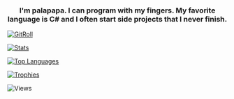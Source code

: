 <h3 align="center">I'm palapapa. I can program with my fingers. My favorite language is C# and I often start side projects that I never finish.</h3>

[![GitRoll](https://gitroll.io/api/badges/profiles/v1/ug6IT5wx6CLTpAtX0B0J29kCw3A13?theme=dark)](https://gitroll.io/profile/ug6IT5wx6CLTpAtX0B0J29kCw3A13)

[![Stats](https://github-readme-stats.vercel.app/api?username=palapapa&show_icons=true&include_all_commits=true&title_color=fefefe&text_color=fefefe&icon_color=16a34a&ring_color=16a34a&bg_color=18181b&hide_border=true)](https://github.com/anuraghazra/github-readme-stats)

[![Top Languages](https://github-readme-stats.vercel.app/api/top-langs/?username=palapapa&layout=compact&langs_count=10&size_weight=0.5&count_weight=0.5&title_color=fefefe&text_color=fefefe&icon_color=16a34a&bg_color=18181b&hide_border=true)](https://github.com/anuraghazra/github-readme-stats)

[![Trophies](https://github-profile-trophy.vercel.app/?username=palapapa&theme=discord)](https://github.com/ryo-ma/github-profile-trophy)

![Views](https://komarev.com/ghpvc/?username=palapapa&style=flat-square&color=green)
